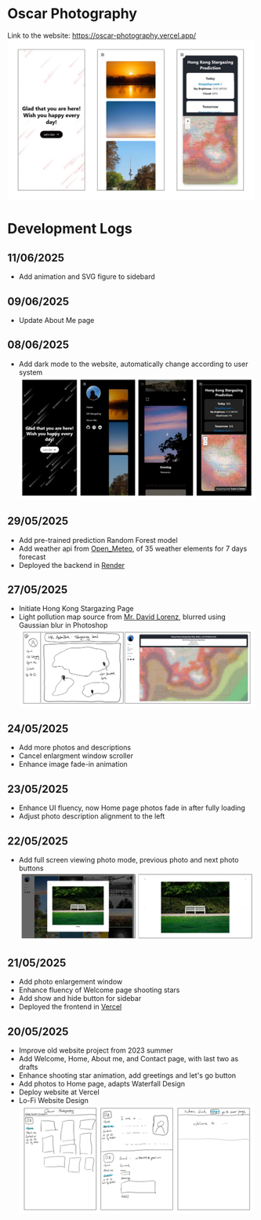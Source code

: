 # Oscar Photography

Link to the website: https://oscar-photography.vercel.app/
![HiFi Website Design](public/images/hifi_web.jpg)

# Development Logs

## 11/06/2025

- Add animation and SVG figure to sidebard

## 09/06/2025

- Update About Me page

## 08/06/2025

- Add dark mode to the website, automatically change according to user system
  ![dark mode](public/images/dark_mode.jpg)

## 29/05/2025

- Add pre-trained prediction Random Forest model
- Add weather api from [Open_Meteo](https://open-meteo.com/), of 35 weather elements for 7 days forecast
- Deployed the backend in [Render](https://render.com/)

## 27/05/2025

- Initiate Hong Kong Stargazing Page
- Light pollution map source from [Mr. David Lorenz](https://djlorenz.github.io/astronomy/lp/), blurred using Gaussian blur in Photoshop
  ![HK Stargazing lofi hifi](public/images/hkstar_lofi_hifi.jpg)

## 24/05/2025

- Add more photos and descriptions
- Cancel enlargment window scroller
- Enhance image fade-in animation

## 23/05/2025

- Enhance UI fluency, now Home page photos fade in after fully loading
- Adjust photo description alignment to the left

## 22/05/2025

- Add full screen viewing photo mode, previous photo and next photo buttons
  ![LoFi Website Design](public/images/photo_viewing_windows.jpg)

## 21/05/2025

- Add photo enlargement window
- Enhance fluency of Welcome page shooting stars
- Add show and hide button for sidebar
- Deployed the frontend in [Vercel](https://vercel.com/)

## 20/05/2025

- Improve old website project from 2023 summer
- Add Welcome, Home, About me, and Contact page, with last two as drafts
- Enhance shooting star animation, add greetings and let's go button
- Add photos to Home page, adapts Waterfall Design
- Deploy website at Vercel
- Lo-Fi Website Design
  ![LoFi Website Design](public/images/lofi_web.jpg)
